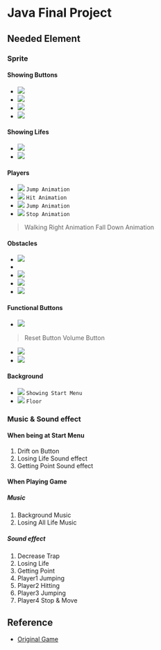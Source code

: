 # Java Final Project

## Needed Element

### Sprite
#### Showing Buttons
- ![](https://i.imgur.com/FHOVnXr.png)
- ![](https://i.imgur.com/Fk4nz9N.png)
- ![](https://i.imgur.com/ZNGKRzo.png)
- ![](https://i.imgur.com/pEZGHdx.png)

#### Showing Lifes
- ![](https://i.imgur.com/EZRxqC5.png)
- ![](https://i.imgur.com/CugIii9.png)

#### Players
- ![](https://i.imgur.com/0za3TFr.png) `Jump Animation`
- ![](https://i.imgur.com/SowZYkg.png) `Hit Animation`
- ![](https://i.imgur.com/WNAPnDE.png) `Jump Animation`
- ![](https://i.imgur.com/XuioN7g.png) `Stop Animation`

> Walking Right Animation
> Fall Down Animation

#### Obstacles
- ![](https://i.imgur.com/yKh6wWn.png)
- [](https://i.imgur.com/AD2jeRa.png)
- ![](https://i.imgur.com/k9YLj3t.png)
- ![](https://i.imgur.com/jGVlQTi.png)
- ![](https://i.imgur.com/EUGIAw7.png)

#### Functional Buttons
- ![](https://i.imgur.com/LS3VcHA.png)
> Reset Button
> Volume Button

- ![](https://i.imgur.com/Sj1We4X.png)
- ![](https://i.imgur.com/o5ZOY47.png)

#### Background
- ![](https://i.imgur.com/X2jZ0zL.png) `Showing Start Menu`
- ![](https://i.imgur.com/ZoAm0VF.png) `Floor`

### Music & Sound effect
#### When being at Start Menu
1. Drift on Button
2. Losing Life Sound effect
3. Getting Point Sound effect

#### When Playing Game
##### Music
1. Background Music
2. Losing All Life Music

##### Sound effect
1. Decrease Trap 
2. Losing Life 
3. Getting Point
4. Player1 Jumping 
5. Player2 Hitting 
6. Player3 Jumping 
7. Player4 Stop & Move


## Reference
- [Original Game](http://www.i-gamer.net/play/4148.html)